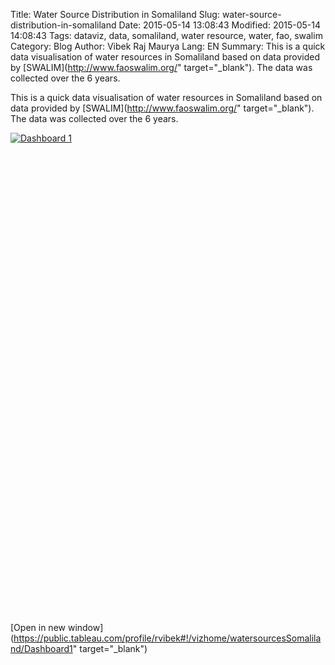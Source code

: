 Title: Water Source Distribution in Somaliland
Slug: water-source-distribution-in-somaliland
Date: 2015-05-14 13:08:43
Modified: 2015-05-14 14:08:43
Tags: dataviz, data, somaliland, water resource, water, fao, swalim
Category: Blog 
Author: Vibek Raj Maurya 
Lang: EN
Summary: This is a quick data visualisation of water resources in Somaliland based on data provided by [SWALIM](http://www.faoswalim.org/" target="_blank"). The data was collected over the 6 years.

This is a quick data visualisation of water resources in Somaliland based on data provided by [SWALIM](http://www.faoswalim.org/" target="_blank"). The data was collected over the 6 years. 

<script type='text/javascript' src='https://public.tableau.com/javascripts/api/viz_v1.js'></script><div class='tableauPlaceholder' style='width: 1004px; height: 769px;'><noscript><a href='http:&#47;&#47;www.rvibek.com.np'><img alt='Dashboard 1 ' src='https:&#47;&#47;public.tableau.com&#47;static&#47;images&#47;wa&#47;watersourcesSomaliland&#47;Dashboard1&#47;1_rss.png' style='border: none' /></a></noscript><object class='tableauViz' width='1004' height='769' style='display:none;'><param name='host_url' value='https%3A%2F%2Fpublic.tableau.com%2F' /> <param name='site_root' value='' /><param name='name' value='watersourcesSomaliland&#47;Dashboard1' /><param name='tabs' value='no' /><param name='toolbar' value='yes' /><param name='static_image' value='https:&#47;&#47;public.tableau.com&#47;static&#47;images&#47;wa&#47;watersourcesSomaliland&#47;Dashboard1&#47;1.png' /> <param name='animate_transition' value='yes' /><param name='display_static_image' value='yes' /><param name='display_spinner' value='yes' /><param name='display_overlay' value='yes' /><param name='display_count' value='yes' /><param name='showVizHome' value='no' /><param name='showTabs' value='y' /><param name='bootstrapWhenNotified' value='true' /></object></div>

[Open in new window](https://public.tableau.com/profile/rvibek#!/vizhome/watersourcesSomaliland/Dashboard1" target="_blank") 
